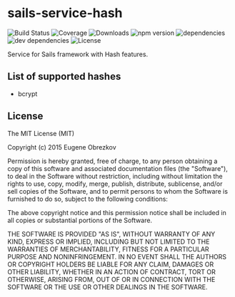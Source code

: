 # sails-service-hash

![Build Status](https://img.shields.io/travis/ghaiklor/sails-service-hash.svg) ![Coverage](https://img.shields.io/coveralls/ghaiklor/sails-service-hash.svg) ![Downloads](https://img.shields.io/npm/dm/sails-service-hash.svg) ![npm version](https://img.shields.io/npm/v/sails-service-hash.svg) ![dependencies](https://img.shields.io/david/ghaiklor/sails-service-hash.svg) ![dev dependencies](https://img.shields.io/david/dev/ghaiklor/sails-service-hash.svg) ![License](https://img.shields.io/npm/l/sails-service-hash.svg)

Service for Sails framework with Hash features.

## List of supported hashes

- bcrypt

## License

The MIT License (MIT)

Copyright (c) 2015 Eugene Obrezkov

Permission is hereby granted, free of charge, to any person obtaining a copy
of this software and associated documentation files (the "Software"), to deal
in the Software without restriction, including without limitation the rights
to use, copy, modify, merge, publish, distribute, sublicense, and/or sell
copies of the Software, and to permit persons to whom the Software is
furnished to do so, subject to the following conditions:

The above copyright notice and this permission notice shall be included in all
copies or substantial portions of the Software.

THE SOFTWARE IS PROVIDED "AS IS", WITHOUT WARRANTY OF ANY KIND, EXPRESS OR
IMPLIED, INCLUDING BUT NOT LIMITED TO THE WARRANTIES OF MERCHANTABILITY,
FITNESS FOR A PARTICULAR PURPOSE AND NONINFRINGEMENT. IN NO EVENT SHALL THE
AUTHORS OR COPYRIGHT HOLDERS BE LIABLE FOR ANY CLAIM, DAMAGES OR OTHER
LIABILITY, WHETHER IN AN ACTION OF CONTRACT, TORT OR OTHERWISE, ARISING FROM,
OUT OF OR IN CONNECTION WITH THE SOFTWARE OR THE USE OR OTHER DEALINGS IN THE
SOFTWARE.
